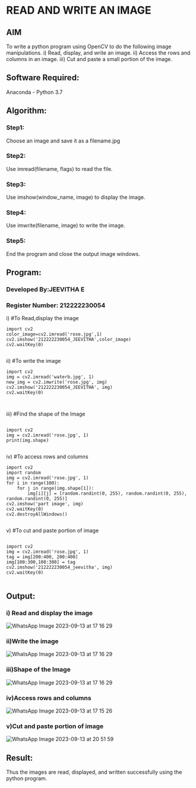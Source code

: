 # READ AND WRITE AN IMAGE
## AIM
To write a python program using OpenCV to do the following image manipulations.
i) Read, display, and write an image.
ii) Access the rows and columns in an image.
iii) Cut and paste a small portion of the image.

## Software Required:
Anaconda - Python 3.7
## Algorithm:
### Step1:
Choose an image and save it as a filename.jpg
### Step2:
Use imread(filename, flags) to read the file.
### Step3:
Use imshow(window_name, image) to display the image.
### Step4:
Use imwrite(filename, image) to write the image.
### Step5:
End the program and close the output image windows.
## Program:
### Developed By:JEEVITHA E
### Register Number: 212222230054
i) #To Read,display the image
```
import cv2
color_image=cv2.imread('rose.jpg',1)
cv2.imshow('212222230054_JEEVITHA',color_image)
cv2.waitKey(0)


```
ii) #To write the image
```
import cv2
img = cv2.imread('waterb.jpg', 1)
new_img = cv2.imwrite('rose.jpg', img)
cv2.imshow('212222230054_JEEVITHA', img)
cv2.waitKey(0)



```
iii) #Find the shape of the Image
```python3

import cv2
img = cv2.imread('rose.jpg', 1)
print(img.shape)


```
iv) #To access rows and columns

```python3
import cv2
import random
img = cv2.imread('rose.jpg', 1)
for i in range(100):
    for j in range(img.shape[1]):
        img[i][j] = [random.randint(0, 255), random.randint(0, 255), random.randint(0, 255)]
cv2.imshow('part image', img)
cv2.waitKey(0)
cv2.destroyAllWindows()


```
v) #To cut and paste portion of image
```python3

import cv2
img = cv2.imread('rose.jpg', 1)
tag = img[200:400, 200:400]
img[100:300,100:300] = tag
cv2.imshow('212222230054_jeevitha', img)
cv2.waitKey(0)


```

## Output:

### i) Read and display the image


![WhatsApp Image 2023-09-13 at 17 16 29](https://github.com/Jeevithaelumalai/READ-AND-WRITE-IMAGE/assets/118708245/ff30abab-3f5b-4c20-a6c3-73a6f4e5bb3b)



### ii)Write the image


![WhatsApp Image 2023-09-13 at 17 16 29](https://github.com/Jeevithaelumalai/READ-AND-WRITE-IMAGE/assets/118708245/4e84300b-6aac-4b67-9478-4e08ec9a1e0a)


### iii)Shape of the Image

![WhatsApp Image 2023-09-13 at 17 16 29](https://github.com/Jeevithaelumalai/READ-AND-WRITE-IMAGE/assets/118708245/81ab1fe3-e1fb-4cf2-bdaf-c19de81f451f)


### iv)Access rows and columns

![WhatsApp Image 2023-09-13 at 17 15 26](https://github.com/Jeevithaelumalai/READ-AND-WRITE-IMAGE/assets/118708245/16be4ef7-3ecc-4ad2-905d-e5f47481cd01)



### v)Cut and paste portion of image

![WhatsApp Image 2023-09-13 at 20 51 59](https://github.com/Jeevithaelumalai/READ-AND-WRITE-IMAGE/assets/118708245/f9c82e24-9332-4a58-85c0-a6c49e18c1e4)




## Result:
Thus the images are read, displayed, and written successfully using the python program.
